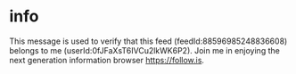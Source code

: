 # info
This message is used to verify that this feed (feedId:88596985248836608) belongs to me (userId:0fJFaXsT6IVCu2lkWK6P2). Join me in enjoying the next generation information browser https://follow.is.
